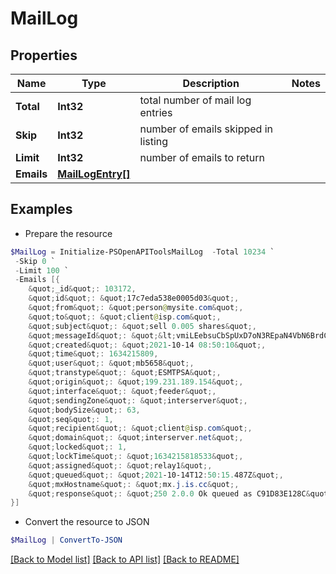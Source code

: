 # MailLog
## Properties

Name | Type | Description | Notes
------------ | ------------- | ------------- | -------------
**Total** | **Int32** | total number of mail log entries | 
**Skip** | **Int32** | number of emails skipped in listing | 
**Limit** | **Int32** | number of emails to return | 
**Emails** | [**MailLogEntry[]**](MailLogEntry.md) |  | 

## Examples

- Prepare the resource
```powershell
$MailLog = Initialize-PSOpenAPIToolsMailLog  -Total 10234 `
 -Skip 0 `
 -Limit 100 `
 -Emails [{
    &quot;_id&quot;: 103172,
    &quot;id&quot;: &quot;17c7eda538e0005d03&quot;,
    &quot;from&quot;: &quot;person@mysite.com&quot;,
    &quot;to&quot;: &quot;client@isp.com&quot;,
    &quot;subject&quot;: &quot;sell 0.005 shares&quot;,
    &quot;messageId&quot;: &quot;&lt;vmiLEebsuCbSpUxD7oN3REpaN4VbN6BrdCAbNKIrdAo@relay0.mailbaby.net&gt;&quot;,
    &quot;created&quot;: &quot;2021-10-14 08:50:10&quot;,
    &quot;time&quot;: 1634215809,
    &quot;user&quot;: &quot;mb5658&quot;,
    &quot;transtype&quot;: &quot;ESMTPSA&quot;,
    &quot;origin&quot;: &quot;199.231.189.154&quot;,
    &quot;interface&quot;: &quot;feeder&quot;,
    &quot;sendingZone&quot;: &quot;interserver&quot;,
    &quot;bodySize&quot;: 63,
    &quot;seq&quot;: 1,
    &quot;recipient&quot;: &quot;client@isp.com&quot;,
    &quot;domain&quot;: &quot;interserver.net&quot;,
    &quot;locked&quot;: 1,
    &quot;lockTime&quot;: &quot;1634215818533&quot;,
    &quot;assigned&quot;: &quot;relay1&quot;,
    &quot;queued&quot;: &quot;2021-10-14T12:50:15.487Z&quot;,
    &quot;mxHostname&quot;: &quot;mx.j.is.cc&quot;,
    &quot;response&quot;: &quot;250 2.0.0 Ok queued as C91D83E128C&quot;
}]
```

- Convert the resource to JSON
```powershell
$MailLog | ConvertTo-JSON
```

[[Back to Model list]](../README.md#documentation-for-models) [[Back to API list]](../README.md#documentation-for-api-endpoints) [[Back to README]](../README.md)

